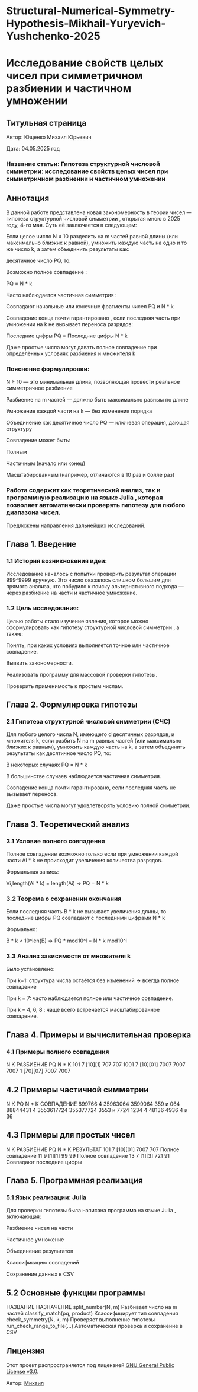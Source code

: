 # Structural-Numerical-Symmetry-Hypothesis-Mikhail-Yuryevich-Yushchenko-2025

# Исследование свойств целых чисел при симметричном разбиении и частичном умножении

## Титульная страница
Автор: Ющенко Михаил Юрьевич

Дата: 04.05.2025 год

### Название статьи: Гипотеза структурной числовой симметрии: исследование свойств целых чисел при симметричном разбиении и частичном умножении 

## Аннотация
В данной работе представлена новая закономерность в теории чисел — гипотеза структурной числовой симметрии , открытая мною в 2025 году, 4-го мая. Суть её заключается в следующем: 

Если целое число N ≥ 10 разделить на m частей равной длины (или максимально близких к равной), умножить каждую часть на одно и то же число k, а затем объединить результаты 
как: 

десятичное число PQ, то: 

Возможно полное совпадение : 

PQ = N * k

Часто наблюдается частичная симметрия :

Совпадают начальные или конечные фрагменты чисел PQ и N * k 

Совпадение конца почти гарантировано , если последняя часть при умножении на k не вызывает переноса разрядов: 

Последние цифры PQ = Последние цифры N * k

Даже простые числа могут давать полное совпадение при определённых условиях разбиения и множителя k 

### Пояснение формулировки:

N ≥ 10 — это минимальная длина, позволяющая провести реальное симметричное разбиение

Разбиение на m частей — должно быть максимально равным по длине

Умножение каждой части на k — без изменения порядка

Объединение как десятичное число PQ — ключевая операция, дающая структуру

Совпадение может быть:

Полным

Частичным (начало или конец)

Масштабированным (например, отличаются в 10 раз и болле раз)

### Работа содержит как теоретический анализ, так и программную реализацию на языке Julia , которая позволяет автоматически проверять гипотезу для любого диапазона чисел. 

Предложены направления дальнейших исследований.

## Глава 1. Введение
### 1.1 История возникновения идеи:

Исследование началось с попытки проверить результат операции 999^9999 вручную. Это число оказалось слишком большим для прямого анализа, что побудило к поиску альтернативного подхода — через разбиение на части и частичное умножение.

### 1.2 Цель исследования:

Целью работы стало изучение явления, которое можно сформулировать как гипотезу структурной числовой симметрии , а также:

Понять, при каких условиях выполняется точное или частичное совпадение.

Выявить закономерности.

Реализовать программу для массовой проверки гипотезы.

Проверить применимость к простым числам.

## Глава 2. Формулировка гипотезы

### 2.1 Гипотеза структурной числовой симметрии (СЧС)

Для любого целого числа N, имеющего d десятичных разрядов, и множителя k, если разбить N на m равных частей (или максимально близких к равным), умножить каждую часть на k, а затем объединить результаты как десятичное число PQ, то: 

В некоторых случаях PQ = N * k

В большинстве случаев наблюдается частичная симметрия.

Совпадение конца почти гарантировано, если последняя часть не вызывает переноса.

Даже простые числа могут удовлетворять условию полной симметрии.

## Глава 3. Теоретический анализ

### 3.1 Условие полного совпадения

Полное совпадение возможно только если при умножении каждой части Ai * k не происходит увеличения количества разрядов. 

Формальная запись:

∀i,length(Ai * k) = length(Ai) ⇒ PQ = N * k

### 3.2 Теорема о сохранении окончания

Если последняя часть B * k не вызывает увеличения длины, то последние цифры PQ совпадают с последними цифрами N * k

Формально:

B * k < 10^len(B) ⇒ PQ * mod10^l = N * k  mod10^l

### 3.3 Анализ зависимости от множителя k

Было установлено:

При k=1: структура числа остаётся без изменений → всегда полное совпадение

При k = 7: часто наблюдается полное или частичное совпадение.

При k = 4, 6, 8 : чаще всего встречается масштабированное совпадение.

## Глава 4. Примеры и вычислительная проверка

### 4.1 Примеры полного совпадения
N             K         РАЗБИЕНИЕ     PQ      N * K
101           7          [10][1]      707      707
1001          7          [10][01]     7007     7007
7007          1          [70][07]     7007     7007

## 4.2 Примеры частичной симметрии
N              K          PQ          N * K      СОВПАДЕНИЕ
899766         4        35963064     3599064      359 и 064
88844431       4       3553617724    355377724    3553 и 7724
1234           4          48136        4936          4 и 36

## 4.3 Примеры для простых чисел
N              K         РАЗБИЕНИЕ       PQ          N * K           РЕЗУЛЬТАТ
101            7          [10][01]      7007          707          Полное совпадение
11             9           [1][1]        99            99          Полное совпадение
13             7           [1][3]        721           91       Совпадают последние цифры

## Глава 5. Программная реализация

### 5.1 Язык реализации: Julia

Для проверки гипотезы была написана программа на языке Julia , включающая:

Разбиение чисел на части

Частичное умножение

Объединение результатов

Классификацию совпадений

Сохранение данных в CSV

## 5.2 Основные функции программы
НАЗВАНИЕ                         НАЗНАЧЕНИЕ
split_number(N, m)               Разбивает число на m частей
classify_match(pq, product)      Классифицирует тип совпадения
check_symmetry(N, k, m)          Проверяет выполнение гипотезы
run_check_range_to_file(...)     Автоматическая проверка и сохранение в CSV

## Лицензия

Этот проект распространяется под лицензией [GNU General Public License v3.0](LICENSE).

Автор: [Михаил]([https://github.com/Misha0966])

